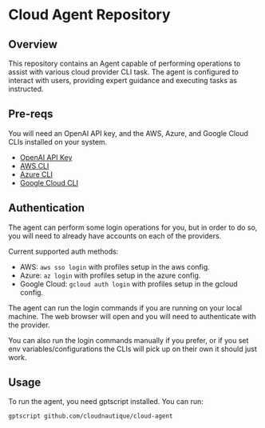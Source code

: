 # Cloud Agent Repository

## Overview

This repository contains an Agent capable of performing operations to assist with various cloud provider CLI task. The agent is configured to interact with users, providing expert guidance and executing tasks as instructed.

## Pre-reqs

You will need an OpenAI API key, and the AWS, Azure, and Google Cloud CLIs installed on your system.

- [OpenAI API Key](https://platform.openai.com/signup)
- [AWS CLI](https://docs.aws.amazon.com/cli/latest/userguide/install-cliv2.html)
- [Azure CLI](https://docs.microsoft.com/en-us/cli/azure/install-azure-cli)
- [Google Cloud CLI](https://cloud.google.com/sdk/docs/install)

## Authentication

The agent can perform some login operations for you, but in order to do so, you will need to already have accounts on each of the providers.

Current supported auth methods:

- AWS: `aws sso login` with profiles setup in the aws config.
- Azure: `az login` with profiles setup in the azure config.
- Google Cloud: `gcloud auth login` with profiles setup in the gcloud config.

The agent can run the login commands if you are running on your local machine. The web browser will open and you will need to authenticate with the provider.

You can also run the login commands manually if you prefer, or if you set env variables/configurations the CLIs will pick up on their own it should just work.

## Usage

To run the agent, you need gptscript installed. You can run:

```bash
gptscript github.com/cloudnautique/cloud-agent
```
